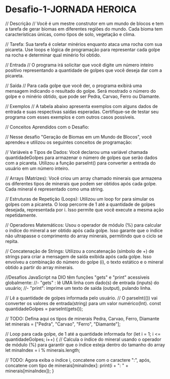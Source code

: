 # Desafio-1-JORNADA HEROICA

// Descrição
// Você é um mestre construtor em um mundo de blocos e tem a tarefa de gerar biomas em diferentes regiões do mundo. Cada bioma tem características únicas, como tipos de solo, vegetação e clima.

// Tarefa: Sua tarefa é coletar minérios enquanto ataca uma rocha com sua picareta. Use loops e lógica de programação para representar cada golpe na rocha e determinar qual minério foi obtido.

// Entrada
// O programa irá solicitar que você digite um número inteiro positivo representando a quantidade de golpes que você deseja dar com a picareta.

// Saída
// Para cada golpe que você der, o programa exibirá uma mensagem indicando o resultado do golpe. Será mostrado o número do golpe e o minério obtido, que pode ser Pedra, Carvao, Ferro ou Diamante.

// Exemplos
// A tabela abaixo apresenta exemplos com alguns dados de entrada e suas respectivas saídas esperadas. Certifique-se de testar seu programa com esses exemplos e com outros casos possíveis.

// Conceitos Aprendidos com o Desafio:

// Nesse desafio "Geração de Biomas em um Mundo de Blocos", você aprendeu e utilizou os seguintes conceitos de programação:

// Variáveis e Tipos de Dados: Você declarou uma variável chamada quantidadeGolpes para armazenar o número de golpes que serão dados com a picareta. Utilizou a função parseInt() para converter a entrada do usuário em um número inteiro.

// Arrays (Matrizes): Você criou um array chamado minerais que armazena os diferentes tipos de minerais que podem ser obtidos após cada golpe. Cada mineral é representado como uma string.

// Estruturas de Repetição (Loops): Utilizou um loop for para simular os golpes com a picareta. O loop percorre de 1 até a quantidade de golpes desejada, representada por i. Isso permite que você execute a mesma ação repetidamente.

// Operadores Matemáticos: Usou o operador de módulo (%) para calcular o índice do mineral a ser obtido após cada golpe. Isso garante que o índice não ultrapasse o comprimento do array minerais, permitindo que o ciclo se repita.

// Concatenação de Strings: Utilizou a concatenação (símbolo de +) de strings para criar a mensagem de saída exibida após cada golpe. Isso envolveu a combinação do número do golpe (i), o texto estático e o mineral obtido a partir do array minerais.

//Desafios JavaScript na DIO têm funções "gets" e "print" acessíveis globalmente:
//- "gets" : lê UMA linha com dado(s) de entrada (inputs) do usuário;
//- "print": imprime um texto de saída (output), pulando linha.

// Lê a quantidade de golpes informada pelo usuário.
// O parseInt(()) vai converter os valores de entrada(string) para um valor numérico(Int).
const quantidadeGolpes = parseInt(gets());

// TODO: Defina aqui os tipos de minerais Pedra, Carvao, Ferro, Diamante
let minerais = ["Pedra", "Carvao", "Ferro", "Diamante"];

// Loop para cada golpe, de 1 até a quantidade informada
for (let i = 1; i <= quantidadeGolpes; i++) {
  // Calcula o índice do mineral usando o operador de módulo (%) para garantir que o índice esteja dentro do tamanho do array
  let minaIndex = i % minerais.length;

  // TODO: Agora exiba o índice i, concatene com o caractere ":", após, concatene com tipo de minerais[minaIndex]:
  print(i + ": " + minerais[minaIndex]);
}
